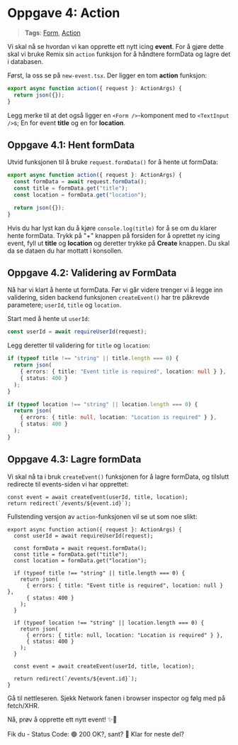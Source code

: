 # Oppgave 4: Action

> **Tags**: [Form](https://remix.run/docs/en/1.14.0/components/form), [Action](https://remix.run/docs/en/1.14.0/route/action)

Vi skal nå se hvordan vi kan opprette ett nytt icing **event**.
For å gjøre dette skal vi bruke Remix sin `action` funksjon for å håndtere formData og lagre det i databasen.

Først, la oss se på `new-event.tsx`. Der ligger en tom **action** funksjon:

```ts
export async function action({ request }: ActionArgs) {
  return json({});
}
```

Legg merke til at det også ligger en `<Form />`-komponent med to `<TextInput />`s; En for event **title** og en for **location**.

## Oppgave 4.1: Hent formData

Utvid funksjonen til å bruke `request.formData()` for å hente ut formData:

```ts
export async function action({ request }: ActionArgs) {
  const formData = await request.formData();
  const title = formData.get("title");
  const location = formData.get("location");

  return json({});
}
```

Hvis du har lyst kan du å kjøre `console.log(title)` for å se om du klarer hente formData. Trykk på "+" knappen på forsiden for å oprettet ny icing event, fyll ut **title** og **location** og deretter trykke på **Create** knappen. Du skal da se dataen du har mottatt i konsollen.

## Oppgave 4.2: Validering av FormData

Nå har vi klart å hente ut formData.
Før vi går videre trenger vi å legge inn validering, siden backend funksjonen `createEvent()` har tre påkrevde parametere; `userId`, `title` og `location`.

Start med å hente ut `userId`:

```ts
const userId = await requireUserId(request);
```

Legg deretter til validering for `title` og `location`:

```ts
if (typeof title !== "string" || title.length === 0) {
  return json(
    { errors: { title: "Event title is required", location: null } },
    { status: 400 }
  );
}

if (typeof location !== "string" || location.length === 0) {
  return json(
    { errors: { title: null, location: "Location is required" } },
    { status: 400 }
  );
}
```

## Oppgave 4.3: Lagre formData

Vi skal nå ta i bruk `createEvent()` funksjonen for å lagre formData, og tilslutt redirecte til events-siden vi har opprettet:

```tsx
const event = await createEvent(userId, title, location);
return redirect(`/events/${event.id}`);
```

Fullstending versjon av `action`-funksjonen vil se ut som noe slikt:

```tsx
export async function action({ request }: ActionArgs) {
  const userId = await requireUserId(request);

  const formData = await request.formData();
  const title = formData.get("title");
  const location = formData.get("location");

  if (typeof title !== "string" || title.length === 0) {
    return json(
      { errors: { title: "Event title is required", location: null } },
      { status: 400 }
    );
  }

  if (typeof location !== "string" || location.length === 0) {
    return json(
      { errors: { title: null, location: "Location is required" } },
      { status: 400 }
    );
  }

  const event = await createEvent(userId, title, location);

  return redirect(`/events/${event.id}`);
}
```

Gå til nettleseren. Sjekk Network fanen i browser inspector og følg med på fetch/XHR.

Nå, prøv å opprette ett nytt event! ✨🤞

Fik du - Status Code: 🟢 200 OK?, sant? 🍾 Klar for neste del?
